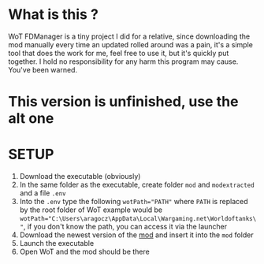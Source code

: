 # What is this ?
WoT FDManager is a tiny project I did for a relative, since downloading the mod manually every time an updated rolled around was a pain, it's a simple tool that does the work for me, feel free to use it, but it's quickly put together. I hold no responsibility for any harm this program may cause.
You've been warned.

# This version is unfinished, use the alt one

# SETUP
1. Download the executable (obviously)
2. In the same folder as the executable, create folder `mod` and `modextracted` and a file `.env`
3. Into the `.env` type the following `wotPath="PATH"` where `PATH` is replaced by the root folder of WoT example would be `wotPath="C:\Users\aragocz\AppData\Local\Wargaming.net\Worldoftanks\"`, if you don't know the path, you can access it via the launcher
4. Download the newest version of the [mod](https://www.frost-zone.eu/fdmod/) and insert it into the `mod` folder
5. Launch the executable
6. Open WoT and the mod should be there
